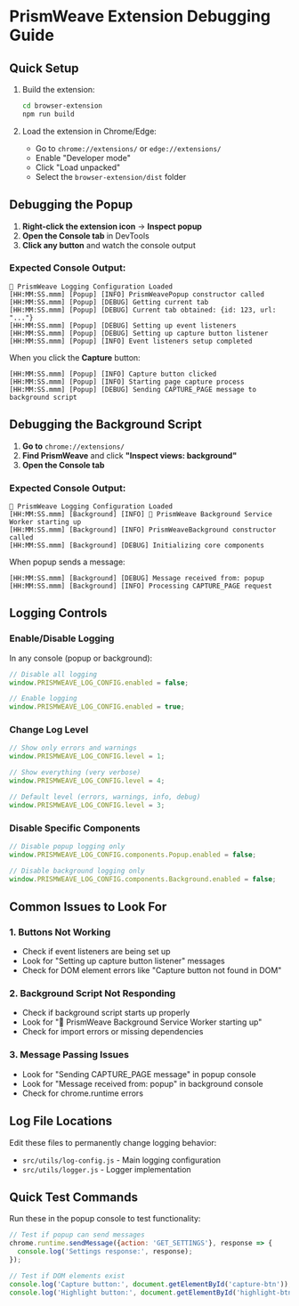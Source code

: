 # PrismWeave Extension Debugging Guide

## Quick Setup

1. Build the extension:
   ```bash
   cd browser-extension
   npm run build
   ```

2. Load the extension in Chrome/Edge:
   - Go to `chrome://extensions/` or `edge://extensions/`
   - Enable "Developer mode"
   - Click "Load unpacked"
   - Select the `browser-extension/dist` folder

## Debugging the Popup

1. **Right-click the extension icon** → **Inspect popup**
2. **Open the Console tab** in DevTools
3. **Click any button** and watch the console output

### Expected Console Output:
```
🔧 PrismWeave Logging Configuration Loaded
[HH:MM:SS.mmm] [Popup] [INFO] PrismWeavePopup constructor called
[HH:MM:SS.mmm] [Popup] [DEBUG] Getting current tab
[HH:MM:SS.mmm] [Popup] [DEBUG] Current tab obtained: {id: 123, url: "..."}
[HH:MM:SS.mmm] [Popup] [DEBUG] Setting up event listeners
[HH:MM:SS.mmm] [Popup] [DEBUG] Setting up capture button listener
[HH:MM:SS.mmm] [Popup] [INFO] Event listeners setup completed
```

When you click the **Capture** button:
```
[HH:MM:SS.mmm] [Popup] [INFO] Capture button clicked
[HH:MM:SS.mmm] [Popup] [INFO] Starting page capture process
[HH:MM:SS.mmm] [Popup] [DEBUG] Sending CAPTURE_PAGE message to background script
```

## Debugging the Background Script

1. **Go to** `chrome://extensions/`
2. **Find PrismWeave** and click **"Inspect views: background"**
3. **Open the Console tab**

### Expected Console Output:
```
🔧 PrismWeave Logging Configuration Loaded
[HH:MM:SS.mmm] [Background] [INFO] 🚀 PrismWeave Background Service Worker starting up
[HH:MM:SS.mmm] [Background] [INFO] PrismWeaveBackground constructor called
[HH:MM:SS.mmm] [Background] [DEBUG] Initializing core components
```

When popup sends a message:
```
[HH:MM:SS.mmm] [Background] [DEBUG] Message received from: popup
[HH:MM:SS.mmm] [Background] [INFO] Processing CAPTURE_PAGE request
```

## Logging Controls

### Enable/Disable Logging
In any console (popup or background):
```javascript
// Disable all logging
window.PRISMWEAVE_LOG_CONFIG.enabled = false;

// Enable logging
window.PRISMWEAVE_LOG_CONFIG.enabled = true;
```

### Change Log Level
```javascript
// Show only errors and warnings
window.PRISMWEAVE_LOG_CONFIG.level = 1;

// Show everything (very verbose)
window.PRISMWEAVE_LOG_CONFIG.level = 4;

// Default level (errors, warnings, info, debug)
window.PRISMWEAVE_LOG_CONFIG.level = 3;
```

### Disable Specific Components
```javascript
// Disable popup logging only
window.PRISMWEAVE_LOG_CONFIG.components.Popup.enabled = false;

// Disable background logging only
window.PRISMWEAVE_LOG_CONFIG.components.Background.enabled = false;
```

## Common Issues to Look For

### 1. **Buttons Not Working**
- Check if event listeners are being set up
- Look for "Setting up capture button listener" messages
- Check for DOM element errors like "Capture button not found in DOM"

### 2. **Background Script Not Responding**
- Check if background script starts up properly
- Look for "🚀 PrismWeave Background Service Worker starting up"
- Check for import errors or missing dependencies

### 3. **Message Passing Issues**
- Look for "Sending CAPTURE_PAGE message" in popup console
- Look for "Message received from: popup" in background console
- Check for chrome.runtime errors

## Log File Locations

Edit these files to permanently change logging behavior:
- `src/utils/log-config.js` - Main logging configuration
- `src/utils/logger.js` - Logger implementation

## Quick Test Commands

Run these in the popup console to test functionality:

```javascript
// Test if popup can send messages
chrome.runtime.sendMessage({action: 'GET_SETTINGS'}, response => {
  console.log('Settings response:', response);
});

// Test if DOM elements exist
console.log('Capture button:', document.getElementById('capture-btn'));
console.log('Highlight button:', document.getElementById('highlight-btn'));
```
